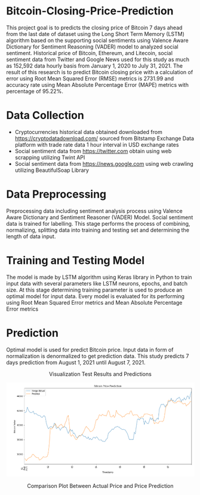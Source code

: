 # Bitcoin-Closing-Price-Prediction
This project goal is to predicts the closing price of Bitcoin 7 days ahead from the last date of dataset using the Long Short Term Memory (LSTM) algorithm based on the supporting social sentiments using Valence Aware Dictionary for Sentiment Reasoning (VADER) model to analyzed social sentiment. Historical price of Bitcoin, Ethereum, and Litecoin, social sentiment data from Twitter and Google News used for this study as much as 152,592 data hourly basis from January 1, 2020 to July 31, 2021. The result of this research is to predict Bitcoin closing price with a calculation of error using Root Mean Squared Error (RMSE) metrics is 2731.99 and accuracy rate using Mean Absolute Percentage Error (MAPE) metrics with percentage of 95.22%.

# Data Collection
* Cryptocurrencies historical data obtained downloaded from https://cryptodatadownload.com/ sourced from Bitstamp Exchange Data platform with trade rate data 1 hour interval in USD exchange rates
* Social sentiment data from https://twitter.com obtain using web scrapping utilizing Twint API
* Social sentiment data from https://news.google.com using web crawling utilizing BeautifulSoap Library

# Data Preprocessing
  Preprocessing data including sentiment analysis process using Valence Aware Dictionary and Sentiment Reasoner (VADER) Model. Social sentiment data is trained for labelling. This stage performs the process of combining, normalizing, splitting data into training and testing set and determining the length of data input.

# Training and Testing Model
  The model is made by LSTM algorithm using Keras library in Python to train input data with several parameters like LSTM neurons, epochs, and batch size. At this stage determining training parameter is used to produce an optimal model for input data. Every model is evaluated for its performing using Root Mean Squared Error metrics and Mean Absolute Percentage Error metrics
 
 # Prediction
  Optimal model is used for predict Bitcoin price. Input data in form of normalization is denormalized to get prediction data. This study predicts 7 days prediction from August 1, 2021 until August 7, 2021.
  
  <p align="center">Visualization Test Results and Predictions</p>
  
![img](https://github.com/fajarhusain08/Bitcoin-Closing-Price-Prediction/blob/master/Prediction.PNG)
<p align="center">Comparison Plot Between Actual Price and Price Prediction</p>

